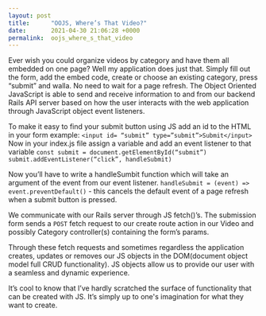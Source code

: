 ```yaml
---
layout: post
title:      "OOJS, Where’s That Video?"
date:       2021-04-30 21:06:28 +0000
permalink:  oojs_where_s_that_video
---
```



Ever wish you could organize videos by category and have them all embedded on one page? Well my application does just that. Simply fill out the form, add the embed code, create or choose an existing category, press “submit” and walla. No need to wait for a page refresh. The Object Oriented JavaScript is able to send and receive information to and from our backend Rails API server based on how the user interacts with the web application through JavaScript object event listeners. 

To make it easy to find your submit button using JS add an id to the HTML in your form 
example:  `<input id= “submit” type=”submit”>Submit</input>`
Now in your index.js file assign a variable and add an event listener to that variable
`const submit = document.getElementById(“submit”)
submit.addEventListener(“click”, handleSubmit)`

Now you’ll have to write a handleSumbit function which will take an argument of the event from our event listener. 
`handleSubmit = (event) => event.preventDefault()` - this cancels the default event of a page refresh when a submit button is pressed. 

We communicate with our Rails server through JS fetch()’s. The submission form sends a `POST` fetch request to our create route action in our Video and possibly Category controller(s) containing the form’s params.

Through these fetch requests and sometimes regardless the application creates, updates or removes our JS objects in the DOM(document object model full CRUD functionality). JS objects allow us to provide our user with a seamless and dynamic experience. 

It’s cool to know that I’ve hardly scratched the surface of functionality that can be created with JS. It’s simply up to one's imagination for what they want to create. 

